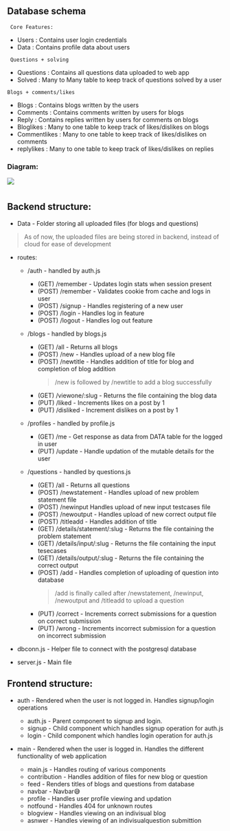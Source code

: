 
## Database schema
` Core Features:`
* Users     : Contains user login credentials
* Data      : Contains profile data about users

` Questions + solving`
* Questions : Contains all questions data uploaded to web app
* Solved    : Many to Many table to keep track of questions solved by a user

`Blogs + comments/likes`
* Blogs     : Contains blogs written by the users
* Comments  : Contains comments written by users for blogs
* Reply     : Contains replies written by users for comments on blogs
* Bloglikes : Many to one table to keep track of likes/dislikes on blogs
* Commentlikes : Many to one table to keep track of likes/dislikes on comments
* replylikes : Many to one table to keep track of likes/dislikes on replies

### Diagram:

<img src = "./schema.png"/>

#

## Backend structure:

* Data - Folder storing all uploaded files (for blogs and questions)
> As of now, the uploaded files are being stored in backend, instead of cloud for ease of development

* routes:

    - /auth - handled by auth.js
        * (GET) /remember - Updates login stats when session present
        * (POST) /remember - Validates cookie from cache and logs in user 
        * (POST) /signup - Handles registering of a new user
        * (POST) /login - Handles log in feature
        * (POST) /logout - Handles log out feature

    - /blogs - handled by blogs.js
        * (GET)  /all - Returns all blogs
        * (POST) /new - Handles upload of a new blog file
        * (POST) /newtitle - Handles addition of title for blog and completion of blog addition
            > /new is followed by /newtitle to add a blog successfully
        * (GET) /viewone/:slug - Returns the file containing the blog data
        * (PUT) /liked - Increments likes on a post by 1
        * (PUT) /disliked - Increment dislikes on a post by 1

    - /profiles - handled by profile.js
        * (GET) /me - Get response as data from DATA table for the logged in user
        * (PUT) /update - Handle updation of the mutable details for the user

    - /questions - handled by questions.js 
        * (GET)  /all - Returns all questions
        * (POST) /newstatement - Handles upload of new problem statement file
        * (POST) /newinput Handles upload of new input testcases file
        * (POST) /newoutput - Handles upload of new correct output file
        * (POST) /titleadd - Handles addition of title 
        * (GET) /details/statement/:slug - Returns the file containing the problem statement
        * (GET) /details/input/:slug - Returns the file containing the input tesecases
        * (GET) /details/output/:slug - Returns the file containing the correct output
        * (POST) /add - Handles completion of uploading of question into database
            > /add is finally called after /newstatement, /newinput, /newoutput and /titleadd to upload a question
        * (PUT)  /correct - Increments correct submissions for a question on correct submission
        * (PUT)  /wrong - Increments incorrect submission for a question on incorrect submission       



* dbconn.js - Helper file to connect with the postgresql database

* server.js - Main file

## Frontend structure:

* auth  - Rendered when the user is not logged in. Handles signup/login operations

    - auth.js - Parent component to signup and login. 
    - signup - Child component which handles signup operation for auth.js
    - login  - Child component which handles login operation for auth.js

* main  - Rendered when the user is logged in. Handles the different functionality of web application
   
    - main.js   - Handles routing of various components
    - contribution - Handles addition of files for new blog or question
    - feed - Renders titles of blogs and questions from database
    - navbar - Navbar😅
    - profile - Handles user profile viewing and updation
    - notfound - Handles 404 for unknown routes
    - blogview - Handles viewing on an indivisual blog
    - asnwer - Handles viewing of an indivisualquestion submittion


